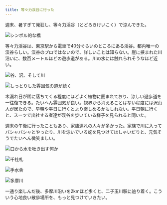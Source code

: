 ```yaml
---
title: 等々力渓谷に行った
---
```

週末、暑すぎて発狂し、等々力渓谷（とどろきけいこく）で涼んできた。

![](https://lh4.googleusercontent.com/yyVX5vydpVuKX7CxXgaj42AsvXfL8k3gGc-a_GJi9-8LswJzvuN0Yb_slmrjfMlvBSbJlubxYRh89GmE-50XtKgUaC7intPhgssnyi6L9SQcyhVFgIdfH0u0vidKLIRa_rRsfTHLckdUkh8J9rSNwVuJAPePyrKwrWIXYx8PfHee6MWD8ukGVnDmU_OCdg "シンボル的な橋")

等々力渓谷は、東京駅から電車で40分ぐらいのところにある渓谷。都内唯一の渓谷らしい。渓谷のプロではないので、詳しいことは知らない。崖に挟まれた川沿いに、数百メートルほどの遊歩道がある。川の水には触れられそうなほど近い。

![](https://lh5.googleusercontent.com/OfUC2rMCV6HGdc0Dzk5Jz7yZNPEYWSsbWvB1dC2JrOGQ5t33-viwMuAhwlYB9iVvKzTBCmU58SlxlBWZ0_zIwqsAEcwzM3zDVKfKSY1PdKRMLCA4cfcSdz3JA4zXatoqDWHTDzKjgL3COm1Fnw9G5dix0tRrAQtZhQ7fYt5q0u8tblXp4u0RiDV12lm6wg "谷、沢、そして川")

![](https://lh4.googleusercontent.com/KNpRkHcWF0zLYeix70V1GgoFsnbrZkSaldbKWO9VH1bmo0Q9MrqShDhtgCcl9GC0EXL3RMSNPq3EQBwlX39T7FFyI4QDsSZDwSVhMEeFx4oRgfByY00I-2y0ImK87Xp4u_ouMPa7o9JkpkkJcAZ7K2GkAOcl1rtZb4Wj7mP6_y_5mnMzIw9mN72jBs-oBA "しっとりした雰囲気の道が続く")

木漏れ日が稀に落ちてくる程度にほどよく植物に囲まれており、涼しい遊歩道を一往復できる。たいへん雰囲気が良い。視界から消えることはない程度には沢山人が居たので、早朝や平日に行くとより楽しめるかもしれない。平日朝に行くと、スーツで出社する者達が渓谷を歩いている様子を見られると聞いた。

週末の午後に行ったこともあり、家族連れの人々が多かった。家族で川に入ってバシャバシャとやったり、川を泳いでいる蛇を見つけてはしゃいだりと、元気そうでたいへん微笑ましい。

![](https://lh6.googleusercontent.com/FP4qS12L4sBrSaM8LAUreWv-oqIrDPXKSuvi0XbjzFpYkeiuTI5Q_FRQeoOSoyes1es7yVOsV3bDgpi86uz0r1JIn4t2TVIXtqIyfh2v9wFZTgL9GdHyoUKN6b_PHeb6kWyYUor9eU1G7MG0fcXuGVuOPApACNWAe33u-cbNkWkt0kN4eqNIzFtq2tb7gA "口から水を吐き出す何か")

![](https://lh4.googleusercontent.com/ULYpI9mYwHvrmGP5jxG4__Z-3fyg-AlQOJdsqVLUVF6iTfUxM-W9ICLDaLNAPLVIgL2P48CD9S603bR8K8UFRVfJ9bDNLbD35-460d5hwtM_X3UG8COCNhTdK9W8ACD5HwQ_FY1vAcrc5edLVzr9p3Qp2_Lg89ln6DXWOWg2N4Z4tJBIiFMdgnzrqOWXJQ "千社札")

![](https://lh6.googleusercontent.com/dm2pumLP6KaAw6JBnlnOmRaukQm31yQJcDd73A_rzuQqFjoucpcseWiCpqK3EB1LJk-QAkaHznS3LuVZiIeWsp6XlAU5fpiAeDuSHqhChHRMumvsf62svGk11xG5PyE0Z1OnE032s0kCbyk1GkSgeV0XJaZKsls7NDqSdsemBRBjxj4M1zRfzNV8x0LP0g "手水舎")

![](https://lh4.googleusercontent.com/NCZzUAjAsRkR-1HeqoIUR1mBBsHX16nxJSmLH4rdqn7RgegmTkOfTGJq77mdFLg-I3jdDgouo0lw7Bp4xAyNHS4QNXulTdnP1bgyw2UEFvP0IN1HiRz79F5Pt6qdINrU4ZbXTGFSLwqcXbvWNUk-Qvk8AH0qb3JDqFyETj-911n5NEo4_Ozl-4lVmI2zQg "多摩川")

一通り楽しんだ後、多摩川沿いを2kmほど歩くと、二子玉川駅に辿り着く。こういう心地良い散歩場所を、もっと見つけていきたい。
